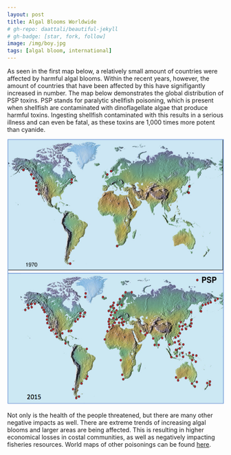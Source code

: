 ```yaml
---
layout: post
title: Algal Blooms Worldwide
# gh-repo: daattali/beautiful-jekyll
# gh-badge: [star, fork, follow]
image: /img/boy.jpg
tags: [algal bloom, international]
---
```


As seen in the first map below, a relatively small amount of countries were
affected by harmful algal blooms. Within the recent years, however, the
amount of countries that have been affected by this have signifigantly increased
in number. The map below demonstrates the global distribution of PSP toxins.
PSP stands for paralytic shellfish poisoning, which is present when shellfish
are contaminated with dinoflagellate algae that produce harmful toxins. Ingesting
shellfish contaminated with this results in a serious illness and can even be
fatal, as these toxins are 1,000 times more potent than cyanide.

![PSP Toxins Map](/img/worldmap.jpg)

Not only is the health of the people threatened, but there are many other
negative impacts as well. There are extreme trends of increasing algal blooms
and larger areas are being affected. This is resulting in higher economical
losses in costal communities, as well as negatively impacting fisheries resources.
World maps of other poisonings can be found [here](https://www.whoi.edu/website/redtide/regions/world-distribution/).
